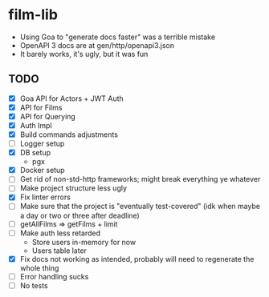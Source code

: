 # film-lib

- Using Goa to "generate docs faster" was a terrible mistake
- OpenAPI 3 docs are at gen/http/openapi3.json
- It barely works, it's ugly, but it was fun

## TODO
- [x] Goa API for Actors + JWT Auth
- [x] API for Films
- [x] API for Querying
- [x] Auth Impl
- [x] Build commands adjustments
- [ ] Logger setup
- [x] DB setup
  - pgx
- [x] Docker setup
- [ ] Get rid of non-std-http frameworks; might break everything ye whatever
- [ ] Make project structure less ugly
- [x] Fix linter errors
- [ ] Make sure that the project is "eventually test-covered" (idk when maybe a day or two or three after deadline)
- [ ] getAllFilms => getFilms + limit
- [ ] Make auth less retarded
  - Store users in-memory for now
  - Users table later
- [x] Fix docs not working as intended, probably will need to regenerate the whole thing
- [ ] Error handling sucks
- [ ] No tests
